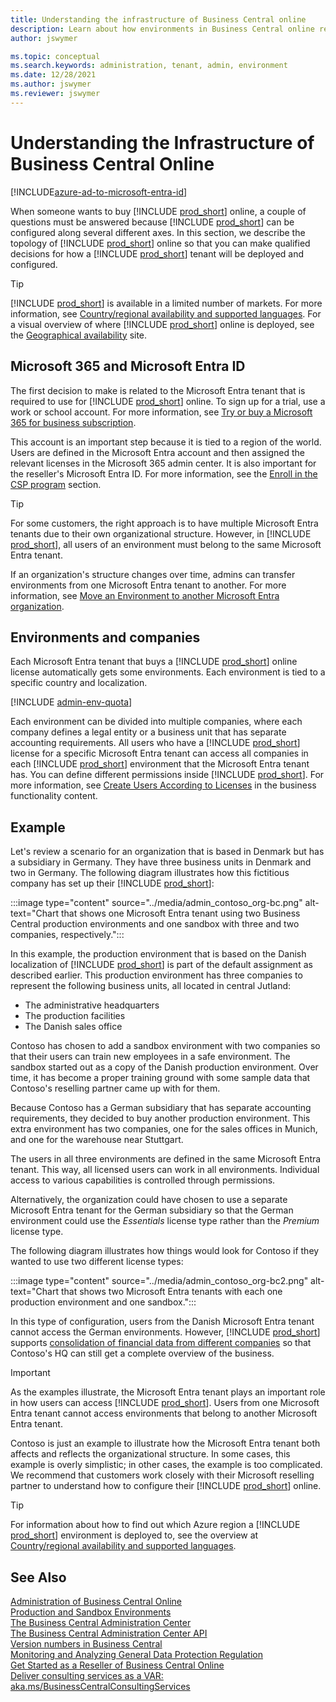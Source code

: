 ```yaml
---
title: Understanding the infrastructure of Business Central online
description: Learn about how environments in Business Central online reflect the Microsoft Entra tenant with an example of environments and companies across two countries/regions.  
author: jswymer

ms.topic: conceptual
ms.search.keywords: administration, tenant, admin, environment
ms.date: 12/28/2021
ms.author: jswymer
ms.reviewer: jswymer
---
```


# Understanding the Infrastructure of Business Central Online

[!INCLUDE[azure-ad-to-microsoft-entra-id](~/../shared-content/shared/azure-ad-to-microsoft-entra-id.md)]

When someone wants to buy [!INCLUDE [prod_short](../includes/prod_short.md)] online, a couple of questions must be answered because [!INCLUDE [prod_short](../includes/prod_short.md)] can be configured along several different axes. In this section, we describe the topology of [!INCLUDE [prod_short](../includes/prod_short.md)] online so that you can make qualified decisions for how a [!INCLUDE [prod_short](../includes/prod_short.md)] tenant will be deployed and configured.  

> [!TIP]
> [!INCLUDE [prod_short](../includes/prod_short.md)] is available in a limited number of markets. For more information, see [Country/regional availability and supported languages](../compliance/apptest-countries-and-translations.md). For a visual overview of where [!INCLUDE [prod_short](../includes/prod_short.md)] online is deployed, see the [Geographical availability](https://dynamics.microsoft.com/availability-reports/georeport/) site.  

## Microsoft 365 and Microsoft Entra ID

The first decision to make is related to the Microsoft Entra tenant that is required to use for [!INCLUDE [prod_short](../includes/prod_short.md)] online. To sign up for a trial, use a work or school account. For more information, see [Try or buy a Microsoft 365 for business subscription](/microsoft-365/commerce/try-or-buy-microsoft-365?view=o365-worldwide&preserve-view=true).  

This account is an important step because it is tied to a region of the world. Users are defined in the Microsoft Entra account and then assigned the relevant licenses in the Microsoft 365 admin center. It is also important for the reseller's Microsoft Entra ID. For more information, see the [Enroll in the CSP program](tenant-administration.md#enroll-in-the-csp-program) section.  

> [!TIP]
> For some customers, the right approach is to have multiple Microsoft Entra tenants due to their own organizational structure. However, in [!INCLUDE [prod_short](../includes/prod_short.md)], all users of an environment must belong to the same Microsoft Entra tenant.

If an organization's structure changes over time, admins can transfer environments from one Microsoft Entra tenant to another. For more information, see [Move an Environment to another Microsoft Entra organization](tenant-admin-center-environments-move.md).  

## Environments and companies

Each Microsoft Entra tenant that buys a [!INCLUDE [prod_short](../includes/prod_short.md)] online license automatically gets some environments. Each environment is tied to a specific country and localization.  

[!INCLUDE [admin-env-quota](../developer/includes/admin-env-quota.md)]

Each environment can be divided into multiple companies, where each company defines a legal entity or a business unit that has separate accounting requirements. All users who have a [!INCLUDE [prod_short](../includes/prod_short.md)] license for a specific Microsoft Entra tenant can access all companies in each [!INCLUDE [prod_short](../includes/prod_short.md)] environment that the Microsoft Entra tenant has. You can define different permissions inside [!INCLUDE [prod_short](../includes/prod_short.md)]. For more information, see [Create Users According to Licenses](/dynamics365/business-central/ui-how-users-permissions) in the business functionality content.  

## Example

Let's review a scenario for an organization that is based in Denmark but has a subsidiary in Germany. They have three business units in Denmark and two in Germany. The following diagram illustrates how this fictitious company has set up their [!INCLUDE [prod_short](../includes/prod_short.md)]:  

:::image type="content" source="../media/admin_contoso_org-bc.png" alt-text="Chart that shows one Microsoft Entra tenant using two Business Central production environments and one sandbox with three and two companies, respectively.":::

In this example, the production environment that is based on the Danish localization of [!INCLUDE [prod_short](../includes/prod_short.md)] is part of the default assignment as described earlier. This production environment has three companies to represent the following business units, all located in central Jutland:

- The administrative headquarters
- The production facilities
- The Danish sales office

Contoso has chosen to add a sandbox environment with two companies so that their users can train new employees in a safe environment. The sandbox started out as a copy of the Danish production environment. Over time, it has become a proper training ground with some sample data that Contoso's reselling partner came up with for them.  

Because Contoso has a German subsidiary that has separate accounting requirements, they decided to buy another production environment. This extra environment has two companies, one for the sales offices in Munich, and one for the warehouse near Stuttgart.  

The users in all three environments are defined in the same Microsoft Entra tenant. This way, all licensed users can work in all environments. Individual access to various capabilities is controlled through permissions.  

Alternatively, the organization could have chosen to use a separate Microsoft Entra tenant for the German subsidiary so that the German environment could use the *Essentials* license type rather than the *Premium* license type.  

The following diagram illustrates how things would look for Contoso if they wanted to use two different license types:  

:::image type="content" source="../media/admin_contoso_org-bc2.png" alt-text="Chart that shows two Microsoft Entra tenants with each one production environment and one sandbox.":::

In this type of configuration, users from the Danish Microsoft Entra tenant cannot access the German environments. However, [!INCLUDE [prod_short](../includes/prod_short.md)] supports [consolidation of financial data from different companies](/dynamics365/business-central/finance-consolidated-company-reporting) so that Contoso's HQ can still get a complete overview of the business.  

> [!IMPORTANT]
> As the examples illustrate, the Microsoft Entra tenant plays an important role in how users can access [!INCLUDE [prod_short](../includes/prod_short.md)]. Users from one Microsoft Entra tenant cannot access environments that belong to another Microsoft Entra tenant.

Contoso is just an example to illustrate how the Microsoft Entra tenant both affects and reflects the organizational structure. In some cases, this example is overly simplistic; in other cases, the example is too complicated. We recommend that customers work closely with their Microsoft reselling partner to understand how to configure their [!INCLUDE [prod_short](../includes/prod_short.md)] online.  

> [!TIP]
> For information about how to find out which Azure region a [!INCLUDE [prod_short](../includes/prod_short.md)] environment is deployed to, see the overview at [Country/regional availability and supported languages](../compliance/apptest-countries-and-translations.md).

## See Also

[Administration of Business Central Online](tenant-administration.md)  
[Production and Sandbox Environments](environment-types.md)  
[The Business Central Administration Center](tenant-admin-center.md)  
[The Business Central Administration Center API](administration-center-api.md)  
[Version numbers in Business Central](version-numbers.md)  
[Monitoring and Analyzing General Data Protection Regulation](telemetry-overview.md)  
[Get Started as a Reseller of Business Central Online](get-started-online.md)  
[Deliver consulting services as a VAR: aka.ms/BusinessCentralConsultingServices](https://aka.ms/BusinessCentralConsultingServices)  
